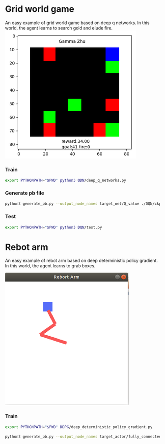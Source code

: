 
# Grid world game
An easy example of grid world game based on deep q networks. In this world, the agent learns to search gold and elude fire.
<img src=./grid_world_game.png>

### Train

```bash
export PYTHONPATH="$PWD" python3 QDN/deep_q_networks.py
```
### Generate pb file
```bash
python3 generate_pb.py --output_node_names target_net/Q_value ./DQN/ckpt/**** --save_path ./DQN/***.pb
```
### Test
```bash
export PYTHONPATH="$PWD" python3 DQN/test.py 
```

# Rebot arm
An easy example of rebot arm based on deep deterministic policy gradient. In this world, the agent learns to grab boxes.

<img src=./rebot_arm.png>

### Train
```bash
export PYTHONPATH="$PWD" DDPG/deep_deterministic_policy_gradient.py
```

```bash
python3 generate_pb.py --output_node_names target_actor/fully_connected_3/Tanh --ckpt_path ./DDPG/ckpt/**** --save_path ./DDPG/***.pb
```




